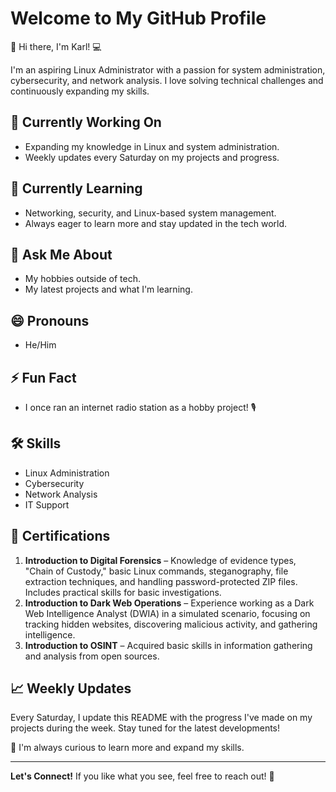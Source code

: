 # Welcome to My GitHub Profile

👋 Hi there, I'm Karl! 💻

I'm an aspiring Linux Administrator with a passion for system administration, cybersecurity, and network analysis. I love solving technical challenges and continuously expanding my skills.

## 🔭 Currently Working On
- Expanding my knowledge in Linux and system administration.
- Weekly updates every Saturday on my projects and progress.

## 🌱 Currently Learning
- Networking, security, and Linux-based system management.
- Always eager to learn more and stay updated in the tech world.

## 💬 Ask Me About
- My hobbies outside of tech.
- My latest projects and what I'm learning.

## 😄 Pronouns
- He/Him

## ⚡ Fun Fact
- I once ran an internet radio station as a hobby project! 🎙️

## 🛠️ Skills
- Linux Administration
- Cybersecurity
- Network Analysis
- IT Support

## 📜 Certifications
1. **Introduction to Digital Forensics** – Knowledge of evidence types, "Chain of Custody," basic Linux commands, steganography, file extraction techniques, and handling password-protected ZIP files. Includes practical skills for basic investigations.
2. **Introduction to Dark Web Operations** – Experience working as a Dark Web Intelligence Analyst (DWIA) in a simulated scenario, focusing on tracking hidden websites, discovering malicious activity, and gathering intelligence.
3. **Introduction to OSINT** – Acquired basic skills in information gathering and analysis from open sources.

## 📈 Weekly Updates
Every Saturday, I update this README with the progress I've made on my projects during the week. Stay tuned for the latest developments!

🤔 I'm always curious to learn more and expand my skills.

---

**Let's Connect!** If you like what you see, feel free to reach out! 📧 
